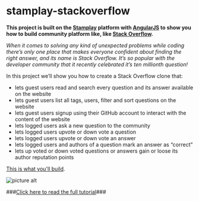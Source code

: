 stamplay-stackoverflow
===================

**This project is built on the [Stamplay](https://stamplay.com) platform with [AngularJS](http://angularjs.org) to show you how to build community platform like, like [Stack Overflow](http://stackoverflow.com/).**

*When it comes to solving any kind of unexpected problems while coding there’s only one place that makes everyone confident about finding the right answer, and its name is Stack Overflow. It’s so popular with the developer community that it recently celebrated it’s ten millionth question!*

In this project we’ll show you how to create a Stack Overflow clone that:

* lets guest users read and search every question and its answer available on the website
* lets guest users list all tags, users, filter and sort questions on the website
* lets guest users signup using their GitHub account to interact with the content of the website
* lets logged users ask a new question to the community
* lets logged users upvote or down vote a question
* lets logged users upvote or down vote an answer
* lets logged users and authors of a question mark an answer as “correct”
* lets up voted or down voted questions or answers gain or loose its author reputation points

[This is what you'll build](https://stackoverflow.stamplayapp.com/#/).

![picture alt](https://blog.stamplay.com/wp-content/uploads/2014/09/980x696xStamplays-Stack-Overflow-clone.png.pagespeed.ic.BqPRNec5m9.png "Build this Stack Overflow clone with Stamplay")

###[Click here to read the full tutorial](https://blog.stamplay.com/create-a-qa-app-like-stackoverflow-with-angularjs/)###
